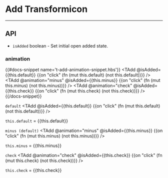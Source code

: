# Add Transformicon
---
## API
  * `isAdded` boolean - Set initial open added state.

### animation
{{#docs-snippet name='t-add-animation-snippet.hbs'}}
  <TAdd
    @isAdded={{this.default}}
    {{on "click" (fn (mut this.default) (not this.default))}}
  />
  <TAdd
    @animation="minus"
    @isAdded={{this.minus}}
    {{on "click" (fn (mut this.minus) (not this.minus))}}
  />
  <TAdd
    @animation="check"
    @isAdded={{this.check}}
    {{on "click" (fn (mut this.check) (not this.check))}}
  />
{{/docs-snippet}}

`default`
<TAdd
  @isAdded={{this.default}}
  {{on "click" (fn (mut this.default) (not this.default))}}
/>

`this.default` = {{this.default}}

`minus (default)`
<TAdd
  @animation="minus"
  @isAdded={{this.minus}}
  {{on "click" (fn (mut this.minus) (not this.minus))}}
/>

`this.minus` = {{this.minus}}

`check`
<TAdd
  @animation="check"
  @isAdded={{this.check}}
  {{on "click" (fn (mut this.check) (not this.check))}}
/>

`this.check` = {{this.check}}
